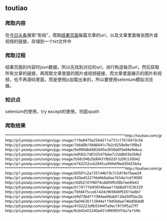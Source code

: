## toutiao

### 爬取内容

在[今日头条](https://www.toutiao.com/)搜索“街拍”，爬取[结果页面](https://www.toutiao.com/search/?keyword=%E8%A1%97%E6%8B%8D)每篇文章的url，以及文章里面每张图片或视频的链接，存储到一个txt文件中


### 爬取过程
结果页面的内容时json数据，所以先找到对应的url，进行构造每页url，然后获取所有文章的链接，再爬取文章里面的图片或视频链接，而文章里面展示的图片和视频，也不再源码里面，而是使用js加载出来的，所以要使用selenium模拟浏览器。

### 知识点
selenium的使用，try except的使用，巩固xpath


### 爬取结果
![](https://raw.githubusercontent.com/liangweiyang/picbed/master/toutiao_result.PNG)

